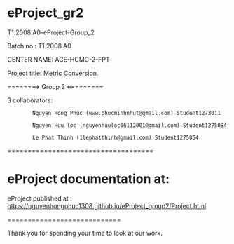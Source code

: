# eProject_gr2

T1.2008.A0-eProject-Group_2

Batch no : T1.2008.A0

CENTER NAME: ACE-HCMC-2-FPT

Project title: Metric Conversion.

========> Group 2 <=========

3 collaborators:

            Nguyen Hong Phuc (www.phucminhnhut@gmail.com) Student1273011

            Nguyen Huu loc (nguyenhuuloc06112001@gmail.com) Student1275084 
             
            Le Phat Thinh (1lephatthinh@gmail.com) Student1275054
            
====================================

eProject documentation at: 
====================================

eProject published at : https://nguyenhongphuc1308.github.io/eProject_group2/Project.html


============================

Thank you for spending your time to look at our work.
